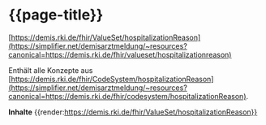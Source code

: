 # {{page-title}} 
[https://demis.rki.de/fhir/ValueSet/hospitalizationReason](https://simplifier.net/demisarztmeldung/~resources?canonical=https://demis.rki.de/fhir/valueset/hospitalizationreason)    

Enthält alle Konzepte aus [https://demis.rki.de/fhir/CodeSystem/hospitalizationReason](https://simplifier.net/demisarztmeldung/~resources?canonical=https://demis.rki.de/fhir/codesystem/hospitalizationReason).  

**Inhalte**
{{render:https://demis.rki.de/fhir/ValueSet/hospitalizationReason}}